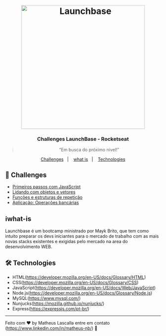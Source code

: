 <h1 align="center">
    <img alt="Launchbase" src="https://storage.googleapis.com/golden-wind/bootcamp-launchbase/logo.png" width="400px" />
</h1>

<h3 align="center">
  Challenges LaunchBase - Rocketseat
</h3>

<blockquote align="center">“Em busca do próximo nivel!”</blockquote>


<p align="center">
  <a href="#rocket-Challenges">Challenges</a>&nbsp;&nbsp;&nbsp;|&nbsp;&nbsp;&nbsp;
  <a href="## :information_source:what-s">what is</a>&nbsp;&nbsp;&nbsp;|&nbsp;&nbsp;&nbsp;
  <a href="## 🛠 Technologies">Technologies</a>
</p>

## :rocket:  Challenges

- [Primeiros passos com JavaScript](desafios/01-1-primeiros-passos-com-js.md)
- [Lidando com objetos e vetores](desafios/01-2-lidando-com-objetos-e-vetores.md)
- [Funções e estruturas de repetição](desafios/01-3-funcoes-e-estruturas-de-repeticao.md)
- [Aplicação: Operações bancárias](desafios/01-4-aplicacao-operacoes-bancarias.md)


## :information_source:what-is
Launchbase é um bootcamp ministrado por Mayk Brito, que tem como intuito preparar os devs iniciantes para o mercado de trabalho com as mais novas stacks existentes e exigidas pelo mercado na area do desenvolvimento WEB.


## 🛠 Technologies
- HTML(https://developer.mozilla.org/en-US/docs/Glossary/HTML)
- CSS(https://developer.mozilla.org/en-US/docs/Glossary/CSS)
- JavaScript(https://developer.mozilla.org/en-US/docs/Web/JavaScript)
- Node.js(https://developer.mozilla.org/en-US/docs/Glossary/Node.js)
- MySQL(https://www.mysql.com/)
- Nunjucks(https://mozilla.github.io/nunjucks/)
- Express(https://expressjs.com/pt-br/)


---


Feito com :heart: by Matheus Lascalla entre em contato (https://www.linkedin.com/in/matheus-nb/) :wave: 


